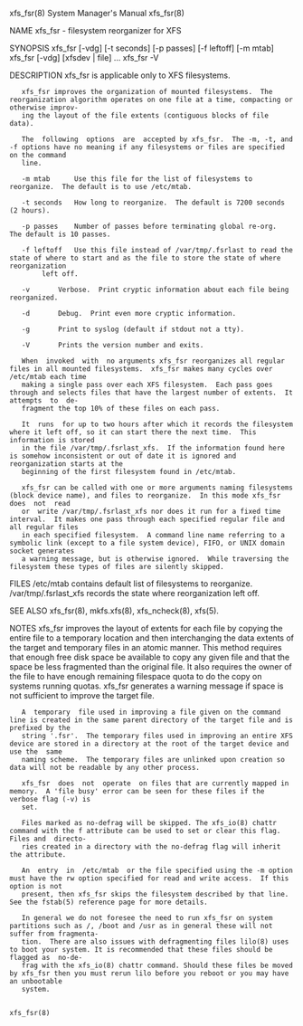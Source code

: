 xfs_fsr(8)							    System Manager's Manual							    xfs_fsr(8)

NAME
       xfs_fsr - filesystem reorganizer for XFS

SYNOPSIS
       xfs_fsr [-vdg] [-t seconds] [-p passes] [-f leftoff] [-m mtab]
       xfs_fsr [-vdg] [xfsdev | file] ...
       xfs_fsr -V

DESCRIPTION
       xfs_fsr is applicable only to XFS filesystems.

       xfs_fsr improves the organization of mounted filesystems.  The reorganization algorithm operates on one file at a time, compacting or otherwise improv‐
       ing the layout of the file extents (contiguous blocks of file data).

       The  following  options	are  accepted by xfs_fsr.  The -m, -t, and -f options have no meaning if any filesystems or files are specified on the command
       line.

       -m mtab	    Use this file for the list of filesystems to reorganize.  The default is to use /etc/mtab.

       -t seconds   How long to reorganize.  The default is 7200 seconds (2 hours).

       -p passes    Number of passes before terminating global re-org.	The default is 10 passes.

       -f leftoff   Use this file instead of /var/tmp/.fsrlast to read the state of where to start and as the file to store the state of where	reorganization
		    left off.

       -v	    Verbose.  Print cryptic information about each file being reorganized.

       -d	    Debug.  Print even more cryptic information.

       -g	    Print to syslog (default if stdout not a tty).

       -V	    Prints the version number and exits.

       When  invoked  with  no arguments xfs_fsr reorganizes all regular files in all mounted filesystems.  xfs_fsr makes many cycles over /etc/mtab each time
       making a single pass over each XFS filesystem.  Each pass goes through and selects files that have the largest number of extents.  It attempts  to  de‐
       fragment the top 10% of these files on each pass.

       It  runs	 for up to two hours after which it records the filesystem where it left off, so it can start there the next time.  This information is stored
       in the file /var/tmp/.fsrlast_xfs.  If the information found here is somehow inconsistent or out of date it is ignored and reorganization starts at the
       beginning of the first filesystem found in /etc/mtab.

       xfs_fsr can be called with one or more arguments naming filesystems (block device name), and files to reorganize.  In this mode xfs_fsr does  not  read
       or  write /var/tmp/.fsrlast_xfs nor does it run for a fixed time interval.  It makes one pass through each specified regular file and all regular files
       in each specified filesystem.  A command line name referring to a symbolic link (except to a file system device), FIFO, or UNIX domain socket generates
       a warning message, but is otherwise ignored.  While traversing the filesystem these types of files are silently skipped.

FILES
       /etc/mtab	    contains default list of filesystems to reorganize.
       /var/tmp/.fsrlast_xfs
			    records the state where reorganization left off.

SEE ALSO
       xfs_fsr(8), mkfs.xfs(8), xfs_ncheck(8), xfs(5).

NOTES
       xfs_fsr improves the layout of extents for each file by copying the entire file to a temporary location and then interchanging the data extents of  the
       target  and  temporary  files  in  an atomic manner.  This method requires that enough free disk space be available to copy any given file and that the
       space be less fragmented than the original file.	 It also requires the owner of the file to have enough remaining filespace quota to  do	 the  copy  on
       systems running quotas.	xfs_fsr generates a warning message if space is not sufficient to improve the target file.

       A  temporary  file used in improving a file given on the command line is created in the same parent directory of the target file and is prefixed by the
       string '.fsr'.  The temporary files used in improving an entire XFS device are stored in a directory at the root of the target device and use the  same
       naming scheme.  The temporary files are unlinked upon creation so data will not be readable by any other process.

       xfs_fsr	does  not  operate  on files that are currently mapped in memory.  A 'file busy' error can be seen for these files if the verbose flag (-v) is
       set.

       Files marked as no-defrag will be skipped. The xfs_io(8) chattr command with the f attribute can be used to set or clear this flag. Files and  directo‐
       ries created in a directory with the no-defrag flag will inherit the attribute.

       An  entry  in  /etc/mtab	 or the file specified using the -m option must have the rw option specified for read and write access.	 If this option is not
       present, then xfs_fsr skips the filesystem described by that line.  See the fstab(5) reference page for more details.

       In general we do not foresee the need to run xfs_fsr on system partitions such as /, /boot and /usr as in general these will not suffer from fragmenta‐
       tion.  There are also issues with defragmenting files lilo(8) uses to boot your system. It is recommended that these files should be flagged as	no-de‐
       frag with the xfs_io(8) chattr command. Should these files be moved by xfs_fsr then you must rerun lilo before you reboot or you may have an unbootable
       system.

																		    xfs_fsr(8)
